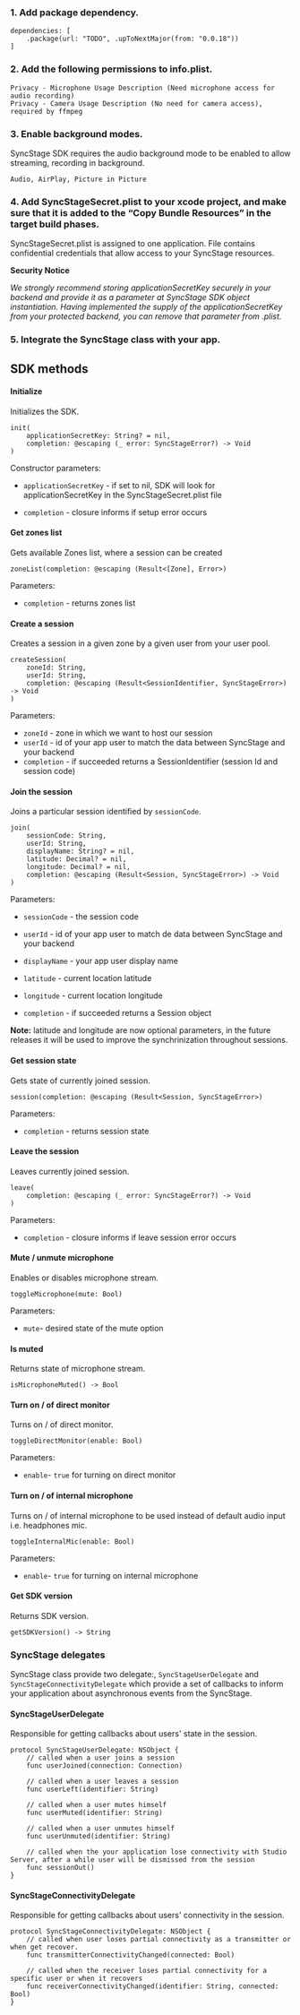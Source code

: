 ### 1. Add package dependency.

```
dependencies: [
    .package(url: "TODO", .upToNextMajor(from: "0.0.18"))
]

```

### 2. Add the following permissions to info.plist. 

```
Privacy - Microphone Usage Description (Need microphone access for audio recording)
Privacy - Camera Usage Description (No need for camera access), required by ffmpeg

```

### 3. Enable background modes.

SyncStage SDK requires the audio background mode to be enabled to allow streaming, recording in background.

`Audio, AirPlay, Picture in Picture`

### 4. Add SyncStageSecret.plist to your xcode project, and make sure that it is added to the “Copy Bundle Resources” in the target build phases.

SyncStageSecret.plist is assigned to one application. File contains confidential credentials that allow access to your SyncStage resources. 

__Security Notice__

_We strongly recommend storing applicationSecretKey securely in your backend and provide it as a parameter at SyncStage SDK object instantiation. Having implemented the supply of the applicationSecretKey from your protected backend, you can remove that parameter from .plist._


### 5. Integrate the SyncStage class with your app.

## SDK methods
#### Initialize

Initializes the SDK.

```
init(
    applicationSecretKey: String? = nil,
    completion: @escaping (_ error: SyncStageError?) -> Void
)
```

Constructor parameters:

* `applicationSecretKey` - if set to nil, SDK will look for applicationSecretKey in the SyncStageSecret.plist file

* `completion` - closure informs if setup error occurs

#### Get zones list

Gets available Zones list, where a session can be created

```
zoneList(completion: @escaping (Result<[Zone], Error>)
```

Parameters:

* `completion` - returns zones list

#### Create a session

Creates a session in a given zone by a given user from your user pool.

```
createSession(
    zoneId: String,
    userId: String,
    completion: @escaping (Result<SessionIdentifier, SyncStageError>) -> Void
)
```

Parameters:

* `zoneId` - zone in which we want to host our session
* `userId` - id of your app user to match the data between SyncStage and your backend
* `completion` -  if succeeded returns a SessionIdentifier (session Id and session code)

#### Join the session

Joins a particular session identified by `sessionCode`.

```
join(
    sessionCode: String,
    userId: String,
    displayName: String? = nil,
    latitude: Decimal? = nil,
    longitude: Decimal? = nil,
    completion: @escaping (Result<Session, SyncStageError>) -> Void
)
```

Parameters:

* `sessionCode` - the session code

* `userId` - id of your app user to match de data between SyncStage and your backend

* `displayName` - your app user display name

* `latitude` - current location latitude

* `longitude` - current location longitude

* `completion` - if succeeded returns a Session object

__Note:__ latitude and longitude are now optional parameters, in the future releases it will be used to improve the synchrinization throughout sessions.

#### Get session state

Gets state of currently joined session.

```
session(completion: @escaping (Result<Session, SyncStageError>)
```

Parameters:

* `completion` - returns session state


#### Leave the session

Leaves currently joined session.

```
leave(
    completion: @escaping (_ error: SyncStageError?) -> Void
)
```

Parameters:

* `completion` - closure informs if leave session error occurs

#### Mute / unmute microphone

Enables or disables microphone stream.

```
toggleMicrophone(mute: Bool)
```

Parameters:

* `mute`- desired state of the mute option

#### Is muted

Returns state of microphone stream.

```
isMicrophoneMuted() -> Bool
```

#### Turn on / of direct monitor
Turns on / of direct monitor.

```
toggleDirectMonitor(enable: Bool)
```
Parameters:

* `enable`- `true` for turning on direct monitor

#### Turn on / of internal microphone
Turns on / of internal microphone to be used instead of default audio input i.e. headphones mic.

```
toggleInternalMic(enable: Bool)
```
Parameters:

* `enable`- `true` for turning on internal microphone

#### Get SDK version
Returns SDK version.

```
getSDKVersion() -> String
```

### SyncStage delegates
SyncStage class provide two delegate:, `SyncStageUserDelegate` and `SyncStageConnectivityDelegate` which provide a set of callbacks to inform your application about asynchronous events from the SyncStage.

#### SyncStageUserDelegate
Responsible for getting callbacks about users' state in the session.

```
protocol SyncStageUserDelegate: NSObject {
    // called when a user joins a session
    func userJoined(connection: Connection)

    // called when a user leaves a session
    func userLeft(identifier: String)

    // called when a user mutes himself
    func userMuted(identifier: String)

    // called when a user unmutes himself
    func userUnmuted(identifier: String)

    // called when the your application lose connectivity with Studio Server, after a while user will be dismissed from the session
    func sessionOut()
}
```

#### SyncStageConnectivityDelegate
Responsible for getting callbacks about users' connectivity in the session.

```
protocol SyncStageConnectivityDelegate: NSObject {
    // called when user loses partial connectivity as a transmitter or when get recover.
    func transmitterConnectivityChanged(connected: Bool)
    
    // called when the receiver loses partial connectivity for a specific user or when it recovers
    func receiverConnectivityChanged(identifier: String, connected: Bool)
}
```
